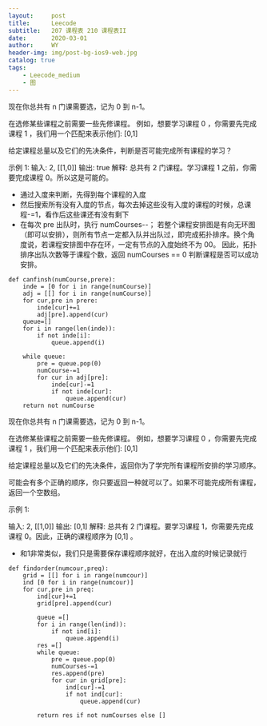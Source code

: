 ```yaml
---
layout:     post
title:      Leecode
subtitle:   207 课程表 210 课程表II
date:       2020-03-01
author:     WY
header-img: img/post-bg-ios9-web.jpg
catalog: true
tags:
    - Leecode_medium
    - 图
---
```


现在你总共有 n 门课需要选，记为 0 到 n-1。

在选修某些课程之前需要一些先修课程。 例如，想要学习课程 0 ，你需要先完成课程 1 ，我们用一个匹配来表示他们: [0,1]

给定课程总量以及它们的先决条件，判断是否可能完成所有课程的学习？

示例 1:
输入: 2, [[1,0]] 
输出: true
解释: 总共有 2 门课程。学习课程 1 之前，你需要完成课程 0。所以这是可能的。

- 通过入度来判断，先得到每个课程的入度
- 然后搜索所有没有入度的节点，每次去掉这些没有入度的课程的时候，总课程-=1，看作后这些课还有没有剩下
- 在每次 pre 出队时，执行 numCourses--；
若整个课程安排图是有向无环图（即可以安排），则所有节点一定都入队并出队过，即完成拓扑排序。换个角度说，若课程安排图中存在环，一定有节点的入度始终不为 00。
因此，拓扑排序出队次数等于课程个数，返回 numCourses == 0 判断课程是否可以成功安排。

```
def canfinsh(numCourse,prere):
    inde = [0 for i in range(numCourse)]
    adj = [[] for i in range(numCourse)]
    for cur,pre in prere:
        inde[cur]+=1
        adj[pre].append(cur)
    queue=[]
    for i in range(len(inde)):
        if not inde[i]:
            queue.append(i)

    while queue:
        pre = queue.pop(0)
        numCourse-=1
        for cur in adj[pre]:
            inde[cur]-=1
            if not inde[cur]:
                queue.append(cur)
    return not numCourse
```

现在你总共有 n 门课需要选，记为 0 到 n-1。

在选修某些课程之前需要一些先修课程。 例如，想要学习课程 0 ，你需要先完成课程 1 ，我们用一个匹配来表示他们: [0,1]

给定课程总量以及它们的先决条件，返回你为了学完所有课程所安排的学习顺序。

可能会有多个正确的顺序，你只要返回一种就可以了。如果不可能完成所有课程，返回一个空数组。

示例 1:

输入: 2, [[1,0]] 
输出: [0,1]
解释: 总共有 2 门课程。要学习课程 1，你需要先完成课程 0。因此，正确的课程顺序为 [0,1] 。

- 和1非常类似，我们只是需要保存课程顺序就好，在出入度的时候记录就行

```
def findorder(numcour,preq):
    grid = [[] for i in range(numcour)]
    ind [0 for i in range(numcour)]
    for cur,pre in preq:
        ind[cur]+=1
        grid[pre].append(cur)

        queue =[]
        for i in range(len(ind)):
            if not ind[i]:
                queue.append(i)
        res =[]
        while queue:
            pre = queue.pop(0)
            numCourses-=1
            res.append(pre)
            for cur in grid[pre]:
                ind[cur]-=1
                if not ind[cur]:
                    queue.append(cur)

        return res if not numCourses else []
```